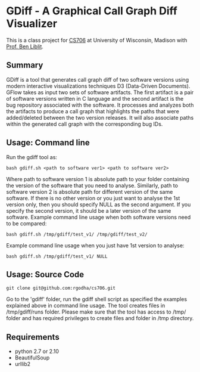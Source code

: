 GDiff - A Graphical Call Graph Diff Visualizer
===============================================

This is a class project for [CS706](https://www.cs.wisc.edu/courses/706) at University of Wisconsin, Madison with [Prof. Ben Liblit](http://pages.cs.wisc.edu/~liblit/).

Summary 
-------
GDiff is a tool that generates call graph diff of two software versions using modern interactive visualizations techniques D3 (Data-Driven Documents). GFlow takes as input two sets of software artifacts. The first artifact is a pair of software versions written in C language and the second artifact is the bug repository associated with the software. It processes and analyzes both the artifacts to produce a call graph that highlights the paths that were added/deleted between the two version releases. It will also associate paths within the generated call graph with the corresponding bug IDs.

Usage: Command line
-------------------
Run the gdiff tool as: 
```
bash gdiff.sh <path to software ver1> <path to software ver2>
```

Where path to software version 1 is absolute path to your folder containing the version of the software that you need to analyse. Similarly, path to software version 2 is absolute path for different version of the same software. If there is no other version or you just want to analyse the 1st version only, then you should specify NULL as the second argument. If you specify the second version, it should be a later version of the same software.
Example command line usage when both software versions need to be compared:
```
bash gdiff.sh /tmp/gdiff/test_v1/ /tmp/gdiff/test_v2/
```
Example command line usage when you just have 1st version to analyse:
```
bash gdiff.sh /tmp/gdiff/test_v1/ NULL
```

Usage: Source Code
-------------------
```
git clone git@github.com:rgodha/cs706.git
```
Go to the 'gdiff' folder, run the gdiff shell script as specified the examples explained above in command line usage. The tool creates files in /tmp/gdiff/runs folder. Please make sure that the tool has access to /tmp/ folder and has required privileges to create files and folder in /tmp directory.

Requirements
-------------

* python 2.7 or 2.10
* BeautifulSoup
* urllib2

